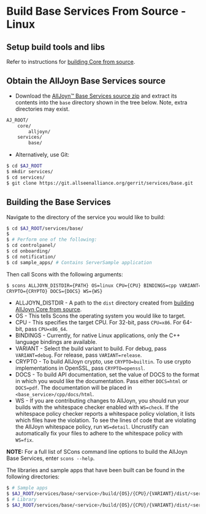 # Build Base Services From Source - Linux

## Setup build tools and libs

Refer to instructions for [building Core from source][core].

## Obtain the AllJoyn Base Services source

* Download the [AllJoyn&trade; Base Services source zip][download] and extract its contents into the `base` directory shown in the tree below. Note, extra directories may exist.
```sh
AJ_ROOT/
    core/
        alljoyn/
    services/
        base/
```
* Alternatively, use Git:  
```sh
$ cd $AJ_ROOT
$ mkdir services/
$ cd services/
$ git clone https://git.allseenalliance.org/gerrit/services/base.git
```

## Building the Base Services 

Navigate to the directory of the service you would like to build:

```sh
$ cd $AJ_ROOT/services/base/ 
$
$ # Perform one of the following:
$ cd controlpanel/
$ cd onboarding/
$ cd notification/
$ cd sample_apps/ # Contains ServerSample application
```

Then call Scons with the following arguments:
```sh
$ scons ALLJOYN_DISTDIR={PATH} OS=linux CPU={CPU} BINDINGS=cpp VARIANT={VARIANT} \
CRYPTO={CRYPTO} DOCS={DOCS} WS={WS}
```

* ALLJOYN_DISTDIR - A path to the `dist` directory created from [building AllJoyn Core from source][core].
* OS - This tells Scons the operating system you would like to target.
* CPU - This specifies the target CPU. For 32-bit, pass `CPU=x86`. For 64-bit, pass `CPU=x86_64`.
* BINDINGS - Currently, for native Linux applications, only the C++ language bindings are available.
* VARIANT - Select the build variant to build. For debug, pass `VARIANT=debug`. For release, pass `VARIANT=release`.
* CRYPTO - To build AllJoyn crypto, use `CRYPTO=builtin`. To use crypto implementations in OpenSSL, pass `CRYPTO=openssl`.
* DOCS - To build API documentation, set the value of DOCS to the format in which you would like the documentation. Pass either `DOCS=html` or `DOCS=pdf`. The documentation will be placed in `<base_service>/cpp/docs/html`.
* WS - If you are contributing changes to AllJoyn, you should run your builds with the whitespace checker enabled with `WS=check`. If the whitespace policy checker reports a whitespace policy violation, it lists which files have the violation. To see the lines of code that are violating the AllJoyn whitespace policy, run `WS=detail`. Uncrustify can automatically fix your files to adhere to the whitespace policy with `WS=fix`.

**NOTE:** For a full list of SCons command line options to build
the AllJoyn Base Services, enter `scons --help`.

The libraries and sample apps that have been built can be found in the following directories:
```sh
$ # Sample apps
$ $AJ_ROOT/services/base/<service>/build/{OS}/{CPU}/{VARIANT}/dist/<service>/bin 
$ # Library
$ $AJ_ROOT/services/base/<service>/build/{OS}/{CPU}/{VARIANT}/dist/<service>/lib 
```

[core]: /develop/building/linux/build-source
[download]: https://allseenalliance.org/framework/download
